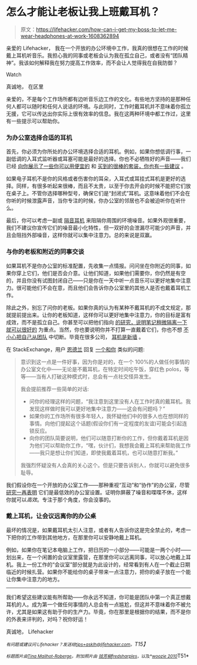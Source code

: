 # 怎么才能让老板让我上班戴耳机？

> 原文：<https://lifehacker.com/how-can-i-get-my-boss-to-let-me-wear-headphones-at-work-1608362894>

亲爱的 Lifehacker，
我在一个开放的办公环境中工作，我真的很想在工作的时候戴上耳机听音乐。我担心我的同事或老板会认为我在孤立自己，或者没有“团队精神”。我该如何解释我在努力提高工作效率，而不会让人觉得我在自我防御？

Watch

真诚地，
在区里

亲爱的，不是每个工作场所都有边听音乐边工作的文化。有些地方坚持的是那种任何人都可以随时和任何人说话的环境。与此同时，工作时戴耳机并不意味着你孤立无援，它可以传达出你实际上很有效率的信息。我在这两种环境中都工作过，这里有一些提示可以帮助你。

### 为办公室选择合适的耳机

首先，你必须为你所处的办公环境选择合适的耳机。例如，如果你想低调行事，一副低调的入耳式监听器或耳塞可能是最好的选择。你也不必牺牲好的声音——我们已经 [向你展示了一些你可以用便宜的](https://lifehacker.com/the-best-headphones-you-can-buy-under-20-1480550409) 和 [买到的很棒的套装，你也有一些建议](http://lifehacker.com/five-best-earbuds-5959383) 。

如果电子耳机不是你的风格或者伤害你的耳朵，入耳式或耳挂式耳机是更好的选择。同样，有很多听起来很棒，而且不太贵，以至于你去开会的时候不能把它们放在桌子上。不管你选择哪种型号，确保它们是“封闭式”耳机。这意味着他们不会在你听的时候泄露声音，当你专注的时候，你办公室的邻居也不会被迫听你在听什么。

最后，你可以考虑一副或 [隔音耳机](http://lifehacker.com/the-difference-between-noise-isolating-and-noise-cancel-5770258) 来阻隔你周围的环境噪音。如果外观很重要，我们不建议你宣传它们的噪音最小化特性，但一双好的会泄漏尽可能少的声音，并且会阻挡外部噪音，这样你就可以集中注意力。总的来说是双赢。

### 与你的老板和附近的同事交谈

如果耳机不是你办公室的标准配置，先收集一点情报。问问坐在你附近的同事，如果你穿上它们，他们是否会介意。让他们知道，如果他们需要你，你仍然是有空的，并且你没有试图封闭自己——只是你在一天中听一点音乐可以更好地集中注意力。很可能他们不会在意，而且他们会告诉你办公室里的其他人是否也戴着耳机工作。

除此之外，别忘了问你的老板。如果你真的认为有某种不戴耳机的不成文规定，那就提前提出来。让你的老板知道，这样你可以更好地集中注意力，你的目标是富有成效，而不是孤立自己。你甚至可以把他们指向 [的研究，说明笔记稍微隔离一下就可以很好的](http://www.scientificamerican.com/article/the-power-of-introverts/) 为重点。当然，你也要说明你并不打算一直戴着它们，你也不想 [不小心把自己从团队](https://lifehacker.com/a-case-for-not-isolating-yourself-at-work-with-headphon-5906614) 中切断。毕竟在很多公司， [耳机是新墙](https://www.yahoo.com/tech/what-it-means-to-wear-headphones-at-work-85652554169.html) 。

在 StackExchange，用户 [恩德兰](http://workplace.stackexchange.com/users/2322/enderland) 回复 [一个和你](http://workplace.stackexchange.com/questions/7533/how-can-i-make-wearing-headphones-at-work-more-acceptable) 类似的问题:

> 意识到这一点是一件好事，因为你是对的，在一个 100%的人做任何事情的办公室文化中——无论是不戴耳机，在特定时间吃午饭，穿红色 polos，等等——当有人打破这种模式时，总会有一点社交怪异发生。
> 
> 我会提前推荐一些简单的对话:
> 
> *   问你的经理这样的问题，“我注意到这里没有人在工作时真的戴耳机。我发现这样做时我可以更好地集中注意力——这会有问题吗？”
> *   如果你的工作场所有很多年轻人，我怀疑他们中的很多人也在想同样的事情。向他们提起这个话题(假设你们有一定程度的友谊)可能会引起连锁反应。
> *   向你的团队简要说明，他们可以随意打断你的工作，但你戴着耳机是因为他们可以帮助你工作，“嘿，伙计们，我想我会戴上耳机来帮助我工作——我只是想让你们知道，即使我戴着耳机，也可以随意打断我。”
> 
> 我强烈怀疑没有人会真的关心这个。但是只要告诉别人，你就可以避免很多耻辱。

我们假设你在一个开放的办公室工作——那种重视“互动”和“协作”的办公室，尽管 [研究一再表明](https://lifehacker.com/how-to-stay-productive-in-an-open-working-environment-1443536319) 它们是最低效的办公室设置。证明你屏蔽了噪音和喋喋不休，这样你就可以*高效*。专注于那个角度，你会没事的。

### 戴上耳机，让会议远离你的办公桌

最坏的情况是，如果戴耳机太引人注意，或者有人告诉你这是完全禁止的，考虑一下把你的工作带到其他地方，在那里你可以安静地戴上耳机。

例如，如果你在笔记本电脑上工作，把日历的一小部分——可能是一两个小时——划出来，在一个闲置的会议室里露营，在那里你可以远离同事，可以放心地戴上耳机。我上一份工作的“会议室”部分就是为此设计的，经常看到有人在一个截止日期临近的时候扎营。如果你不能给你的桌子带来一点注意力，把你的桌子放在一个能让你集中注意力的地方。

* * *

我们希望这些建议能有所帮助——你永远不知道，你可能是团队中第一个真正想戴耳机的人。成为第一个做任何事情的人总会有一点尴尬，但这并不意味着你不被允许，尤其是如果这有助于你的生产力。毕竟，你在那里是根据你的结果，而不是你的外表来评判的，对吗？祝你好运！

真诚地，
Lifehacker

*<small>有问题或建议问 Lifehacker？发送给</small>*[*<small>tips+asklh@lifehacker.com</small>*](mailto:tips+asklh@lifehacker.com)*<small>。</small>T15】*

<small>*标题图片由*</small>[<small>*Tina Mailhot-Roberge*</small>](http://vervex.ca)<small>*。附加照片由*</small> [<small>*钱芳柳*</small>](https://www.flickr.com/photos/liewcf/10612123426/)<small></small>*[<small>*fredsharples*</small>](https://www.flickr.com/photos/ballena/3312754058)<small>*，以及*</small>[<small>*woozie 2010*</small>](https://www.flickr.com/photos/woozie2010/4308928105)T51*